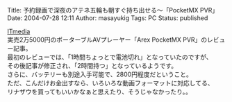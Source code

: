 Title: 予約録画で深夜のアテネ五輪も朝すぐ持ち出せる〜「PocketMX PVR」
Date: 2004-07-28 12:11
Author: masayukig
Tags: PC
Status: published

[ITmedia](http://www.itmedia.co.jp/lifestyle/articles/0407/27/news037.html)  
実売2万5000円のポーターブルAVプレーヤー「Arex PocketMX
PVR」のレビュー記事。  
最初のレビューでは、「1時間ちょっとで電池切れ」となっていたのですが、  
その後記事が修正され、「2時間持つ」となっているようです。  
さらに、バッテリーも別途入手可能で、2800円程度だということ。  
ただ、こんだけお金出すなら、いろいろな動画フォーマットに対応してる、  
リナザウを買ってもいいかなぁと思えたり、そうじゃなかったり。。
